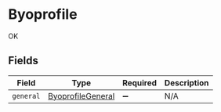 # Byoprofile

OK


## Fields

| Field                                                         | Type                                                          | Required                                                      | Description                                                   |
| ------------------------------------------------------------- | ------------------------------------------------------------- | ------------------------------------------------------------- | ------------------------------------------------------------- |
| `general`                                                     | [ByoprofileGeneral](../../models/shared/byoprofilegeneral.md) | :heavy_minus_sign:                                            | N/A                                                           |